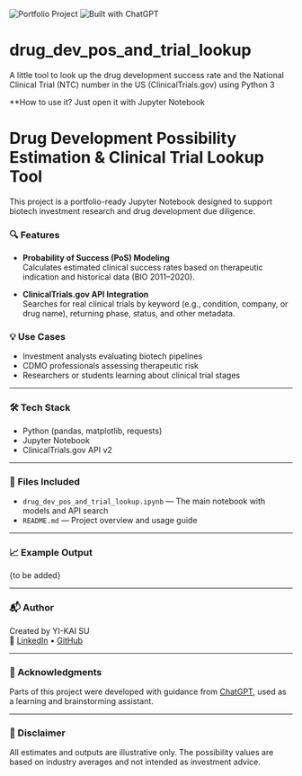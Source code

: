 ![Portfolio Project](https://img.shields.io/badge/Portfolio_Project-Biotech__PoS__Model-blueviolet?style=for-the-badge)
![Built with ChatGPT](https://img.shields.io/badge/Built%20with-ChatGPT-4B8BBE?style=for-the-badge&logo=openai&logoColor=white)

# drug_dev_pos_and_trial_lookup
A little tool to look up the drug development success rate and the National Clinical Trial (NTC) number in the US (ClinicalTrials.gov) using Python 3

**How to use it? Just open it with Jupyter Notebook

# Drug Development Possibility Estimation & Clinical Trial Lookup Tool

This project is a portfolio-ready Jupyter Notebook designed to support biotech investment research and drug development due diligence.

### 🔍 Features

- **Probability of Success (PoS) Modeling**  
  Calculates estimated clinical success rates based on therapeutic indication and historical data (BIO 2011–2020).

- **ClinicalTrials.gov API Integration**  
  Searches for real clinical trials by keyword (e.g., condition, company, or drug name), returning phase, status, and other metadata.

### 💡 Use Cases

- Investment analysts evaluating biotech pipelines  
- CDMO professionals assessing therapeutic risk  
- Researchers or students learning about clinical trial stages

---

### 🛠️ Tech Stack

- Python (pandas, matplotlib, requests)
- Jupyter Notebook
- ClinicalTrials.gov API v2

---

### 📁 Files Included

- `drug_dev_pos_and_trial_lookup.ipynb` — The main notebook with models and API search
- `README.md` — Project overview and usage guide

---

### 📈 Example Output
{to be added}


---

### 📬 Author

Created by YI-KAI SU  
🔗 [LinkedIn](https://www.linkedin.com/in/yi-kai-su-ai-r-data/) • [GitHub](https://github.com/yikai82)

---

### 🙏 Acknowledgments

Parts of this project were developed with guidance from [ChatGPT](https://chat.openai.com), used as a learning and brainstorming assistant.


---

### 📌 Disclaimer

All estimates and outputs are illustrative only. The possibility values are based on industry averages and not intended as investment advice.
